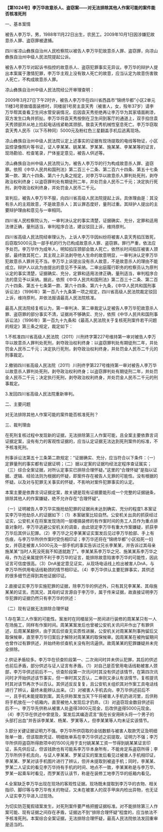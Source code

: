 **【第1024号】李万华故意杀人、盗窃案——对无法排除其他人作案可能的案件能否核准死刑**

一、基本案情

被告人李万华，男，1988年11月22日出生，农民工。2009年10月1日因涉嫌犯故意杀人罪、盗窃罪被逮捕。

四川省凉山彝族自治州人民检察院以被告人李万华犯故意杀人罪、盗窃罪，向凉山彝族自治州中级人民法院提起公诉。

被告人李万华对起诉书指控的故意杀人、盗窃犯罪事实无异议。李万华的辩护人提出本案属于激情犯罪，李万华主观上没有致人死亡的故意，应当认定为故意伤害致人死亡，不构成故意杀人罪。

凉山彝族自治州中级人民法院经公开审理查明：

2009年3月27日下午2时许，被告人李万华在四川省西昌市“锦绣华都”小区2单元11楼3号房做墙面装修时，同楼层1号房主袁天秀（被害人，女，殁年37岁）请李万华帮其查看卫生间水管安装情况，后因袁天秀拒绝再让李万华为其家墙面刷漆，双方发生口角并抓扯。李万华将袁天秀按倒在卫生间到客厅的通道上，双手掐住袁天秀颈部并从地上捡起电话线紧勒其颈部。致袁天秀机械性窒息死亡。李万华窃取袁天秀人民币（以下币种同）5000元及粉红色三星翻盖手机后逃离现场。

凉山彝族自治州中级人民法院认定上述事实的证据有现场提取的电线等物证，小区监控录像照片等书证，证人李某某、姚某某、罗某某、施某某、李某某等的证言，现场勘验、检查笔录，尸体鉴定意见，被告人供述等。

凉山彝族自治州中级人民法院认为，被告人李万华的行为构成故意杀人罪、盗窃罪。依照《中华人民共和国刑法》第二百三十二条、第二百六十四条、第五十七条第一款、第六十四条、第六十九条之规定，对李万华以故意杀人罪判处死刑，剥夺政治权利终身；以盗窃罪判处有期徒刑二年，并处罚金人民币二千元；决定执行死刑，剥夺政治权利终身，并处罚金人民币二千元。

宣判后，被告人李万华不服，向四川省高级人民法院提起上诉。具体理由是：其没有杀人的主观故意，不是故意杀人；其认罪态度好，量刑过重。其辩护人提出的主要辩护理由和意见与一审相同。

四川省人民检察院认为，一审判决认定的事实清楚，证据确实、充分，定罪和适用法律正确，量刑适当，审判程序合法，建议驳回上诉，维持原判。

四川省高级人民法院经审理认为，上诉人李万华因纠纷将被害人袁天秀掐压致死，后窃取5000元及一部手机的行为已构成故意杀人罪、盗窃罪。罪行严重，依法应予处罚。李万华作为成年人，明知掐压颈部会致人死亡，依然长时间掐压被害人颈部，最终致其死亡，其主观上非法剥夺他人生命的故意明显，一审判决认定李万华犯故意杀人罪并无不当。李万华上诉提出没有杀人故意，不是故意杀人的理由不能成立。辩护人以此为由提出的意见不予采纳。二审出庭履行职务的检察员认为原判认定的事实清楚，证据确实、充分，定罪和适用法律正确，量刑适当，审判程序合法的意见予以采纳。据此，依照《中华人民共和国刑法》第二百三十二条、第二百六十四条、第五十七条第一款、第六十四条、第六十九条，《中华人民共和国刑事诉讼法》（1996年）第一百八十九条第一项之规定，四川省高级人民法院裁定驳回上诉，维持原判，并依法报请最高人民法院核准。

最高人民法院经复核认为，第一审判决、第二审裁定认定被告人李万华犯故意杀人罪、盗窃罪的部分事实不清，证据尚不够确实、充分，依照《中华人民共和国刑事诉讼法》（1996年）第一百九十九条和《最高人民法院关于复核死刑案件若干问题的规定》第三条之规定，裁定如下：

1.不核准四川省高级人民法院（2011）川刑终字第227号维持第一审对被告人李万华以故意杀人罪判处死刑，剥夺政治权利终身：以盗窃罪判处有期徒刑二年，并处罚金人民币二千元；决定执行死刑，剥夺政治权利终身，并处罚金人民币二千元的刑事裁定。

2.撤销四川省高级人民法院（2011）川刑终字第227号维持第一审对被告人李万华以故意杀人罪判处死刑，剥夺政治权利终身；以盗窃罪判处有期徒刑二年，并处罚金人民币二千元；决定执行死刑，剥夺政治权利终身，并处罚金人民币二千元的刑事裁定。

3.发回四川省高级人民法院重新审判。

二、主要问题

对无法排除其他人作案可能的案件能否核准死刑？

三、裁判理由

在死刑复核过程中发现新的证据，无法排除第三人作案可能，且全案主要依靠言词证据定案，没有有力的客观性证据的，应当认定证据无法达到死刑案件的标准，不予核准死刑。

刑事诉讼法第五十三条第二款规定：“证据确实、充分，应当符合以下条件：（一）定罪量刑的事实都有证据证明；（二）据以定案的证据均经法定程序查证属实；（三）综合全案证据，对所认定事实已排除合理怀疑。”这里的“合理怀疑”是指以证据、逻辑、经验法则为根据的怀疑，即案件存在被告人无罪的可能性。没有根据的怀疑。以及对与犯罪无关事实的怀疑，不影响对案件犯罪事实的认定。

本案主要是依靠言词证据定案，故关键是现有证据要能形成一个完整的证据链条，排除其他人的作案嫌疑，绝不允许存在“合理怀疑”。

（一）证明被告人李万华实施抢劫犯罪的证据尚未达到确实、充分的程度1.本案证实李万华抢劫杀人的证据如下：（1）本案破案比较自然。公安机关出具的抓获经过证实，公安机关在将案发现场同一层楼搞装修的有作案时间的务工人员作为重点排查对象时，李万华逃避公安机关的调查，由此锁定李万华有重大作案嫌疑，抓获李万华后其供认犯罪。（2）李万华之兄李某某证实案发后见过李万华脸部、手上有伤痕，与李万华所供作案时受伤相印证；李万华还将在“锦绣华都”小区掐死一妇女，并窃走被害人5000元及一部手机的事实告诉过兄长李某某，并告诉过其母亲施某某“当时人死没死我不知道就跑了”。李某某系李万华之兄、施某某系李万华之母，作为近亲属提供不利于李万华的证言，能排除故意陷害李万华的可能性，因此证言可信度很高。（3）DnA鉴定意见证实，从现场电话线上检出被害人DnA，与李万华所供用电话线勒颈的情节相印证。（4）李万华供认主要犯罪事实，其供述的很多细节还得到其他证据印证。

2.直接证实李万华实施犯罪的证据，除李万华的供述外，只有其兄李某某、其母施某某的证言。而其兄、其母的证言源自于李万华，属于传来证据，故直接证明李万华犯罪的证据仍然只有李万华的供述：

（二）现有证据无法排除合理怀疑

1.存在第三人作案的可能性。案发时在同楼层另一房间进行装修的周某某只有一人在场施工，同样有作案时间。周某某案发后也曾被公安机关讯问并作出了有罪供述，后周某某翻供，由于其后侦查无实质性进展，公安机关对周某某刑事拘留后又取保候审，直至李万华归案后才解除对周某某的取保候审。因周某某在被拘留期间也曾作过有罪供述，并始终称侦查机关没有刑讯逼供。故周某某的犯罪嫌疑并未完全排除。

2.供证矛盾较多。李万华在侦查阶段第一、二次询问时并未供认犯罪，其后的供述也前后矛盾，部分供述与证人证言有矛盾。（1）对自己是否曾用电话线勒被害人颈部，李万华供述前后不一。侦查阶段第一次讯问时其没有供述该情节，在第四次讯问时才开始供述该节事实，但一审时其又否认，二审则又承认有该情节，复核提讯时其对该节再次予以否认。其供述反反复复，且公安机关组织其对作案工具电话线进行了辨认，最终未能辨认出来。（2）对被害人手机去向，李万华供述前后不一，且手机未能提取到案。其先供称案发当天下午将被害人手机扔进河里，后供称将手机放在一个纸箱内，直至被他人发现后才扔弃。（3）对盗窃现金数目供述前后不一。李万华先供称从被害人处盗得3800元现金，后改供盗得5000元现金。（4）李万华在供述中曾提及，案发后其编造谎言“我在长安用砖头将一个男子的头部打出血”并告诉李某某、杨某、罗某等人，但李某某等人均未证实该情节。

3.部分关键证据证明力不强。李万华所供窃取的金钱数额与被害人取款凭证及明细账单一致，但该取款凭证、明细账单系在李万华供述之前提取，证明力不强；李万华所供将盗窃所得款项中的1500元用于支付姚某某工资一节得到姚某某证言印证，系先供后证，但该钱款也有可能系李万华本身所有，不能肯定系盗窃所得；李万华所供手机去向，与证人李某某、罗某证实的案发后看见过被害人手机相印证，李某某、罗某对该手机图片进行了辨认，但并未提取到被盗手机；同时，李某某、罗某二人证实的看见李万华持有手机的时间、地点不一致，李某某称是与李万华、罗某一起乘车时看见，而罗某否认该节，称是在装修工地李万华的纸箱内看见。

4.全案缺乏李万华出现在现场的客观性证据。现场既未提取到李万华的衣物、相关指印、脚印等与李万华有关的物证，又未在被害人的双手甲床内检出异物，也无证人证实李万华进入过现场。

为切实防范冤假错案发生，对死刑案件要严格把握证据标准。对不能排除第三人作案可能、现有证据之间存在矛盾，证据达不到“排除合理怀疑”程度的，应当依法不予核准死刑。本案综合全案证据，无法排除合理怀疑，最高人民法院依法发回重审是适当的。